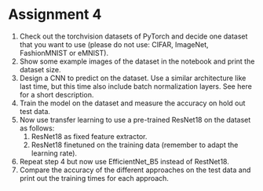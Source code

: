# Assignment 4
1. Check out the torchvision datasets of PyTorch and decide one dataset that you want to use
(please do not use: CIFAR, ImageNet, FashionMNIST or eMNIST).
2. Show some example images of the dataset in the notebook and print the dataset size.
3. Design a CNN to predict on the dataset. Use a similar architecture like last time, but this time
also include batch normalization layers. See here for a short description.
4. Train the model on the dataset and measure the accuracy on hold out test data.
5. Now use transfer learning to use a pre-trained ResNet18 on the dataset as follows:
    1. ResNet18 as fixed feature extractor.
    2. ResNet18 finetuned on the training data (remember to adapt the learning rate).
6. Repeat step 4 but now use EfficientNet_B5 instead of RestNet18.
7. Compare the accuracy of the different approaches on the test data and print out the training
times for each approach.